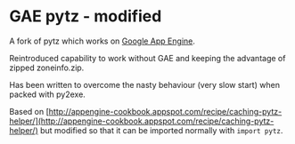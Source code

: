 # GAE pytz - modified

A fork of pytz which works on [Google App Engine](https://developers.google.com/appengine/).

Reintroduced capability to work without GAE and keeping the advantage of zipped zoneinfo.zip.

Has been written to overcome the nasty behaviour (very slow start) when packed with py2exe.

Based on [http://appengine-cookbook.appspot.com/recipe/caching-pytz-helper/](http://appengine-cookbook.appspot.com/recipe/caching-pytz-helper/) but modified so that it can be imported normally with `import pytz`.

